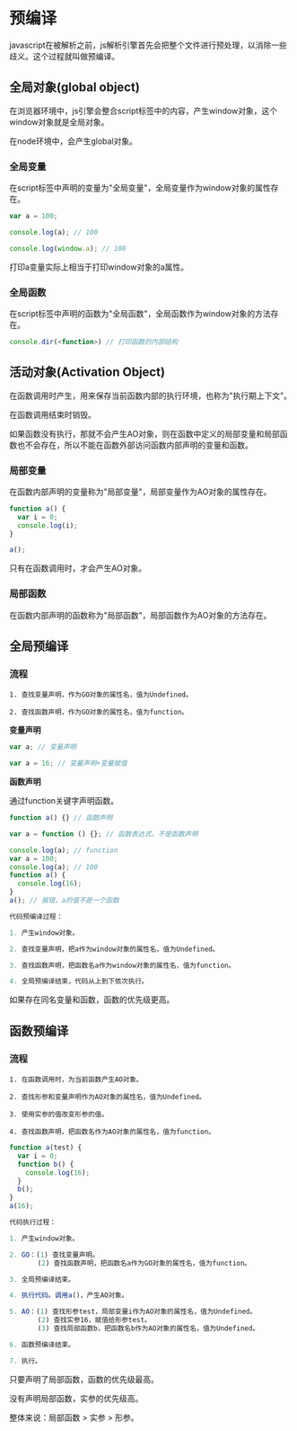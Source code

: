 # 预编译

javascript在被解析之前，js解析引擎首先会把整个文件进行预处理，以消除一些歧义。这个过程就叫做预编译。

## 全局对象(global object)

在浏览器环境中，js引擎会整合script标签中的内容，产生window对象，这个window对象就是全局对象。

在node环境中，会产生global对象。

### 全局变量

在script标签中声明的变量为"全局变量"，全局变量作为window对象的属性存在。

```javascript
var a = 100;

console.log(a); // 100

console.log(window.a); // 100
```

打印a变量实际上相当于打印window对象的a属性。

### 全局函数

在script标签中声明的函数为"全局函数"，全局函数作为window对象的方法存在。

```javascript
console.dir(<function>) // 打印函数的内部结构
```

## 活动对象(Activation Object)

在函数调用时产生，用来保存当前函数内部的执行环境，也称为"执行期上下文"。

在函数调用结束时销毁。

如果函数没有执行，那就不会产生AO对象，则在函数中定义的局部变量和局部函数也不会存在，所以不能在函数外部访问函数内部声明的变量和函数。

### 局部变量

在函数内部声明的变量称为"局部变量"，局部变量作为AO对象的属性存在。

```javascript
function a() {
  var i = 0;
  console.log(i);
}

a();
```

只有在函数调用时，才会产生AO对象。

### 局部函数

在函数内部声明的函数称为"局部函数"，局部函数作为AO对象的方法存在。

## 全局预编译

### 流程

```
1. 查找变量声明，作为GO对象的属性名，值为Undefined。

2. 查找函数声明，作为GO对象的属性名，值为function。
```

**变量声明**

```javascript
var a; // 变量声明

var a = 16; // 变量声明+变量赋值
```

**函数声明**

通过function关键字声明函数。

```javascript
function a() {} // 函数声明

var a = function () {}; // 函数表达式，不是函数声明
```

```javascript
console.log(a); // function
var a = 100;
console.log(a); // 100
function a() {
  console.log(16);
}
a(); // 报错，a的值不是一个函数

代码预编译过程：

1. 产生window对象。

2. 查找变量声明，把a作为window对象的属性名，值为Undefined。

3. 查找函数声明，把函数名a作为window对象的属性名，值为function。

4. 全局预编译结束，代码从上到下依次执行。
```

如果存在同名变量和函数，函数的优先级更高。

## 函数预编译

### 流程

```
1. 在函数调用时，为当前函数产生AO对象。

2. 查找形参和变量声明作为AO对象的属性名，值为Undefined。

3. 使用实参的值改变形参的值。

4. 查找函数声明，把函数名作为AO对象的属性名，值为function。
```

```javascript
function a(test) {
  var i = 0;
  function b() {
    console.log(16);
  }
  b();
}
a(16);

代码执行过程：

1. 产生window对象。

2. GO：(1) 查找变量声明。
       (2) 查找函数声明，把函数名a作为GO对象的属性名，值为function。

3. 全局预编译结束。

4. 执行代码。调用a()，产生AO对象。

5. AO：(1) 查找形参test，局部变量i作为AO对象的属性名，值为Undefined。
       (2) 查找实参16，赋值给形参test。
       (3) 查找局部函数b，把函数名b作为AO对象的属性名，值为Undefined。

6. 函数预编译结束。

7. 执行。
```

只要声明了局部函数，函数的优先级最高。

没有声明局部函数，实参的优先级高。

整体来说：局部函数 > 实参 > 形参。
